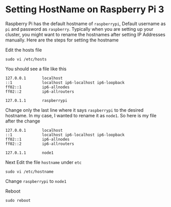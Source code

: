 # Setting HostName on Raspberry Pi 3
 
 Raspberry Pi has the default hostname of `raspberrypi`, Default username as `pi` and password as `raspberry`. Typically when you are setting up your cluster, you might want to rename the hostnames after setting IP Addresses manually. Here are the steps for setting the hostname

Edit the hosts file

```
sudo vi /etc/hosts
```

You should see a file like this

```
127.0.0.1       localhost
::1             localhost ip6-localhost ip6-loopback
ff02::1         ip6-allnodes
ff02::2         ip6-allrouters

127.0.1.1       raspberrypi
```

Change only the last line where it says `raspberrypi` to the desired hostname. In my case, I wanted to rename it as `node1`. So here is my file after the change

```
127.0.0.1       localhost
::1             localhost ip6-localhost ip6-loopback
ff02::1         ip6-allnodes
ff02::2         ip6-allrouters

127.0.1.1       node1
```

Next Edit the file `hostname` under `etc`

```
sudo vi /etc/hostname
```

Change `raspberrypi` to `node1`

Reboot

```
sudo reboot
```

